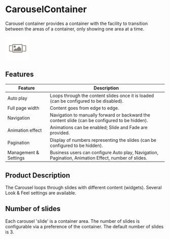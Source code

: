 # CarouselContainer
Carousel container provides a container with the facility to transition between the areas of a container, only showing one area at a time.

![icon](./icon.png)

## Features
|  Feature |  Description |
|--|--|
|  Auto play |  Loops through the content slides once it is loaded (can be configured to be disabled). |
|  Full page width |  Content goes from edge to edge. |
|  Navigation |  Navigation to manually forward or backward the content slide (can be configured to be hidden). |
|  Animation effect |  Animations can be enabled; Slide and Fade are provided. |
|  Pagination |  Display of numbers representing the slides (can be configured to be hidden). |
|  Management & Settings |  Business users can configure Auto play, Navigation, Pagination, Animation Effect, number of slides. |

## Product Description
The Carousel loops through slides with different content (widgets). Several Look & Feel settings are available.

## Number of slides
Each carousel 'slide' is a container area. The number of slides is configurable via a preference of the container. The default number of slides is 3.


